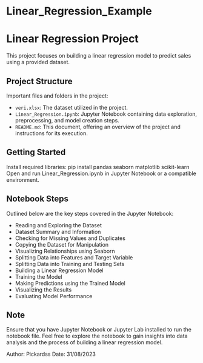 # Linear_Regression_Example

# Linear Regression Project

This project focuses on building a linear regression model to predict sales using a provided dataset.

## Project Structure

Important files and folders in the project:

- `veri.xlsx`: The dataset utilized in the project.
- `Linear_Regression.ipynb`: Jupyter Notebook containing data exploration, preprocessing, and model creation steps.
- `README.md`: This document, offering an overview of the project and instructions for its execution.

## Getting Started

Install required libraries: pip install pandas seaborn matplotlib scikit-learn
Open and run Linear_Regression.ipynb in Jupyter Notebook or a compatible environment.

## Notebook Steps

Outlined below are the key steps covered in the Jupyter Notebook:

- Reading and Exploring the Dataset
- Dataset Summary and Information
- Checking for Missing Values and Duplicates
- Copying the Dataset for Manipulation
- Visualizing Relationships using Seaborn
- Splitting Data into Features and Target Variable
- Splitting Data into Training and Testing Sets
- Building a Linear Regression Model
- Training the Model
- Making Predictions using the Trained Model
- Visualizing the Results
- Evaluating Model Performance

## Note
Ensure that you have Jupyter Notebook or Jupyter Lab installed to run the notebook file. Feel free to explore the notebook to gain insights into data analysis and the process of building a linear regression model.

Author: Pickardss
Date: 31/08/2023
